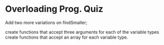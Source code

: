 # Overloading Prog. Quiz

Add two more variations on findSmaller;

create functions that accept three arguments for each of the variable types
create functions that accept an array for each variable type.